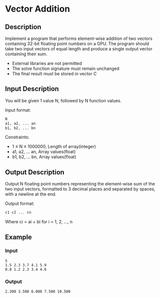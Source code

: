 # Vector Addition

## Description
Implement a program that performs element-wise addition of two vectors containing 32-bit floating point numbers on a GPU. The program should take two input vectors of equal length and produce a single output vector containing their sum.

- External libraries are not permitted
- The solve function signature must remain unchanged
- The final result must be stored in vector C

## Input Description
You will be given 1 value N, followed by N function values.

Input format:
```bash
N  
a1, a2, ... an  
b1, b2, ... bn
```

Constraints:
- 1 ≤ N ≤ 1000000, Length of array(integer)
- a1, a2, ... an, Array values(float)
- b1, b2, ... bn, Array values(float)

## Output Description
Output N floating point numbers representing the element-wise sum of the two input vectors, formatted to 3 decimal places and separated by spaces, with a newline at the end.

Output format:
```bash
c1 c2 ... cn
```

Where ci = ai + bi for i = 1, 2, ..., n

## Example
### Input
```
5
1.5 2.3 3.7 4.1 5.9
0.8 1.2 2.3 3.4 4.6
```

### Output
```
2.300 3.500 6.000 7.500 10.500
```
